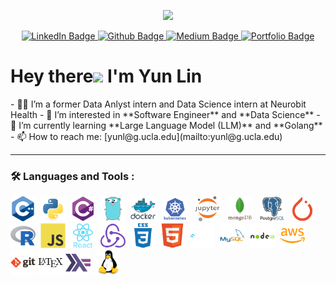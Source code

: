 <p align="center">
  <img src="https://images.immediate.co.uk/production/volatile/sites/23/2023/06/Megalodon-Getty-7147431.jpg" width='150'></img>
</p>
<div id="badges" align="center">
  <a href="[https://www.linkedin.com/in/proudjiao/](https://www.linkedin.com/in/yun-lin-24178716b/)">
    <img src="https://img.shields.io/badge/LinkedIn-blue?style=for-the-badge&logo=linkedin&logoColor=white" alt="LinkedIn Badge"/>
  </a>
  <a href="https://github.com/shark-yun">
    <img src="https://img.shields.io/badge/Github-blueviolet?style=for-the-badge&logo=Github&logoColor=white" alt="Github Badge"/>
  </a>
  <a href="https://sharkyun.medium.com/">
    <img src="https://img.shields.io/badge/Medium-black?style=for-the-badge&logo=Medium&logoColor=white" alt="Medium Badge"/>
</a>
<a href="https://shark-yun.github.io/">
    <img src="https://img.shields.io/badge/Portfolio-brightgreen?style=for-the-badge&logo=Safari&logoColor=white" alt="Portfolio Badge"/>
  </a> 
</div>
<!-- <p align="center">
  <img src="https://komarev.com/ghpvc/?username=proudjiao&style=flat-square&color=blue" alt=""/>
</p> -->

<h1>
  Hey there<img src="https://media.giphy.com/media/hvRJCLFzcasrR4ia7z/giphy.gif" width="30px"/> I'm Yun Lin
</h1>
- 👨‍💻 I’m a former Data Anlyst intern and Data Science intern at Neurobit Health
- 👀 I’m interested in **Software Engineer** and **Data Science**
<!-- - 💞️ I’m looking for a summer internship in 2024-->
- 🌱 I’m currently learning **Large Language Model (LLM)** and **Golang**
- 📫 How to reach me: [yunl@g.ucla.edu](mailto:yunl@g.ucla.edu)

---

### :hammer_and_wrench: Languages and Tools :
<div>
  <img src="https://github.com/devicons/devicon/blob/master/icons/cplusplus/cplusplus-original.svg" title="C++" alt="C++" width="40" height="40"/>&nbsp;
  <img src="https://github.com/devicons/devicon/blob/master/icons/python/python-original.svg" title="Python" alt="Python" width="40" height="40"/>&nbsp;
  <img src="https://github.com/devicons/devicon/blob/master/icons/csharp/csharp-original.svg" title="C#" alt="C#" width="40" height="40"/>&nbsp;
  <img src="https://github.com/devicons/devicon/blob/master/icons/go/go-original.svg" title="Go" alt="Go" width="40" height="40"/>&nbsp;
  <img src="https://github.com/devicons/devicon/blob/master/icons/docker/docker-original-wordmark.svg" title="Docker" alt="Docker" width="40" height="40"/> &nbsp;
  <img src="https://github.com/devicons/devicon/blob/master/icons/kubernetes/kubernetes-plain-wordmark.svg" title="Kubernetes" alt="Kubernetes" width="40" height="40"/> &nbsp;
  <img src="https://github.com/devicons/devicon/blob/master/icons/jupyter/jupyter-original-wordmark.svg" title="Jupyter" alt="Jupyter" width="40" height="40"/> &nbsp;
  <img src="https://github.com/devicons/devicon/blob/master/icons/mongodb/mongodb-original-wordmark.svg" title="MongoDB" alt="MongoDB" width="40" height="40"/> &nbsp;
  <img src="https://github.com/devicons/devicon/blob/master/icons/postgresql/postgresql-original-wordmark.svg" title="PostgreSQL" alt="PostgreSQL" width="40" height="40"/>&nbsp;
  <img src="https://github.com/devicons/devicon/blob/master/icons/pytorch/pytorch-original.svg" title="Pytorch" alt="Pytorch" width="40" height="40"/>&nbsp;
  <img src="https://github.com/devicons/devicon/blob/master/icons/r/r-original.svg" title="R" alt="R" width="40" height="40"/>&nbsp;
  <img src="https://github.com/devicons/devicon/blob/master/icons/javascript/javascript-original.svg" title="JavaScript" alt="JavaScript" width="40" height="40"/>&nbsp;
  <img src="https://github.com/devicons/devicon/blob/master/icons/react/react-original-wordmark.svg" title="React" alt="React" width="40" height="40"/>&nbsp;
  <img src="https://github.com/devicons/devicon/blob/master/icons/redux/redux-original.svg" title="Redux" alt="Redux " width="40" height="40"/>&nbsp;
  <img src="https://github.com/devicons/devicon/blob/master/icons/css3/css3-plain-wordmark.svg"  title="CSS3" alt="CSS" width="40" height="40"/>&nbsp;
  <img src="https://github.com/devicons/devicon/blob/master/icons/html5/html5-original.svg" title="HTML5" alt="HTML" width="40" height="40"/>&nbsp;
  <img src="https://github.com/devicons/devicon/blob/master/icons/tailwindcss/tailwindcss-original-wordmark.svg" title="TailWindCSS" alt="TailWindCSS" width="40" height="40"/>&nbsp;
  <img src="https://github.com/devicons/devicon/blob/master/icons/mysql/mysql-original-wordmark.svg" title="MySQL"  alt="MySQL" width="40" height="40"/>&nbsp;
  <img src="https://github.com/devicons/devicon/blob/master/icons/nodejs/nodejs-original-wordmark.svg" title="NodeJS" alt="NodeJS" width="40" height="40"/>&nbsp;
  <img src="https://github.com/devicons/devicon/blob/master/icons/amazonwebservices/amazonwebservices-plain-wordmark.svg" title="AWS" alt="AWS" width="40" height="40"/>&nbsp;
  <img src="https://github.com/devicons/devicon/blob/master/icons/git/git-original-wordmark.svg" title="Git" **alt="Git" width="40" height="40"/>
  <img src="https://github.com/devicons/devicon/blob/master/icons/latex/latex-original.svg" title="LaTeX" **alt="LaTeX" width="40" height="40"/>
  <img src="https://github.com/devicons/devicon/blob/master/icons/haskell/haskell-original.svg" title="Haskell" alt="Haskell" width="40" height="40"/>&nbsp;
  <img src="https://github.com/devicons/devicon/blob/master/icons/linux/linux-original.svg" title="Linux" alt="Linux" width="40" height="40"/>&nbsp;
  
</div>

<!--
---
### :fire: My Stats :
<p align="center">
  <img src="https://github-readme-stats.vercel.app/api?username=proudjiao&show_icons=true&count_private=true&hide=issues&theme=radical" />
</p>
<p align="center">
-->
